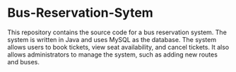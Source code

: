 # Bus-Reservation-Sytem
This repository contains the source code for a bus reservation system. The system is written in Java and uses MySQL as the database. The system allows users to book tickets, view seat availability, and cancel tickets. It also allows administrators to manage the system, such as adding new routes and buses.
